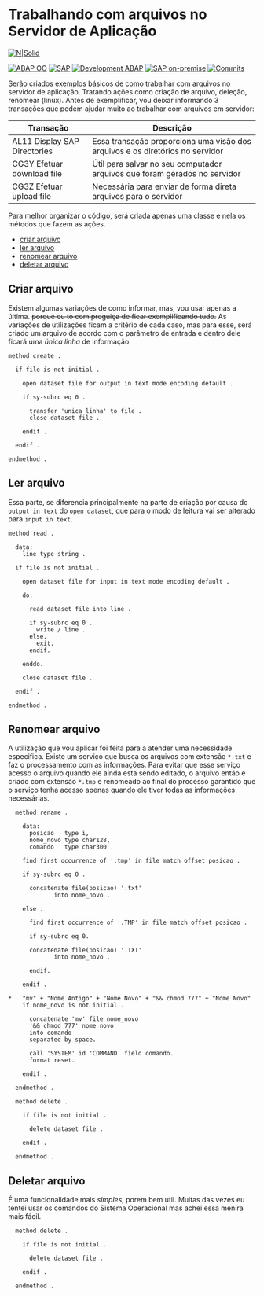 # Trabalhando com arquivos no Servidor de Aplicação #

[![N|Solid](https://wiki.scn.sap.com/wiki/download/attachments/1710/ABAP%20Development.png?version=1&modificationDate=1446673897000&api=v2)](https://www.sap.com/brazil/developer.html)

[![ABAP OO](https://img.shields.io/badge/ABAP-OO-green?style=flat)](https://www.sap.com/index.html)
[![SAP](https://img.shields.io/badge/SAP-green?style=flat)](https://www.sap.com/index.html)
[![Development ABAP](https://img.shields.io/badge/Development-ABAP%20(com%20log%20SAP)-blue?style=flat)](https://www.sap.com/index.html)
[![SAP on-premise](https://img.shields.io/badge/SAP-on--premise-blue?style=flat)](https://www.sap.com/index.html)
[![Commits](https://img.shields.io/github/commit-activity/t/edmilson-nascimento/file-application-server?style=flat)](https://github.com/edmilson-nascimento/file-application-server)

Serão criados exemplos básicos de como trabalhar com arquivos no servidor de aplicação. Tratando ações como criação de arquivo, deleção, renomear (linux). Antes de exemplificar, vou deixar informando 3 transações que podem ajudar muito ao trabalhar com arquivos em servidor:

| Transação | Descrição |
| ------ | ------ |
| AL11 Display SAP Directories| Essa transação proporciona uma visão dos arquivos e os diretórios no servidor |
| CG3Y Efetuar download file | Útil para salvar no seu computador arquivos que foram gerados no servidor |
| CG3Z Efetuar upload file | Necessária para enviar de forma direta arquivos para o servidor |

Para melhor organizar o código, será criada apenas uma classe e nela os métodos que fazem as ações.
* [criar arquivo](#criar-arquivo)
* [ler arquivo](#ler-arquivo)
* [renomear arquivo](#renomear-arquivo)
* [deletar arquivo](#deletar-arquivo)

## Criar arquivo ##
Existem algumas variações de como informar, mas, vou usar apenas a última. ~~porque eu to com preguiça de ficar exemplificando tudo.~~ As variações de utilizações ficam a critério de cada caso, mas para esse, será criado um arquivo de acordo com o parâmetro de entrada e dentro dele ficará uma _única linha_ de informação.
```abap
method create .

  if file is not initial .

    open dataset file for output in text mode encoding default .

    if sy-subrc eq 0 .

      transfer 'unica linha' to file .
      close dataset file .

    endif .

  endif .

endmethod .
```

## Ler arquivo ##
Essa parte, se diferencia principalmente na parte de criação por causa do `output in text` do `open dataset`, que para o modo de leitura vai ser alterado para `input in text`.
```abap
method read .

  data:
    line type string .

  if file is not initial .

    open dataset file for input in text mode encoding default .

    do.

      read dataset file into line .

      if sy-subrc eq 0 .
        write / line .
      else.
        exit.
      endif.

    enddo.

    close dataset file .

  endif .

endmethod .
```

## Renomear arquivo ##
A utilização que vou aplicar foi feita para a atender uma necessidade especifica. Existe um serviço que busca os arquivos com extensão `*.txt` e faz o processamento com as informações. Para evitar que esse serviço acesso o arquivo quando ele ainda esta sendo editado, o arquivo então é criado com extensão `*.tmp` e renomeado ao final do processo garantido que o serviço tenha acesso apenas quando ele tiver todas as informações necessárias.
```abap
  method rename .

    data:
      posicao   type i,
      nome_novo type char128,
      comando   type char300 .

    find first occurrence of '.tmp' in file match offset posicao .

    if sy-subrc eq 0 .

      concatenate file(posicao) '.txt'
             into nome_novo .

    else .

      find first occurrence of '.TMP' in file match offset posicao .

      if sy-subrc eq 0.

      concatenate file(posicao) '.TXT'
             into nome_novo .

      endif.

    endif .

*   "mv" + "Nome Antigo" + "Nome Novo" + "&& chmod 777" + "Nome Novo"
    if nome_novo is not initial .

      concatenate 'mv' file nome_novo
      '&& chmod 777' nome_novo
      into comando
      separated by space.

      call 'SYSTEM' id 'COMMAND' field comando.
      format reset.

    endif .

  endmethod .

  method delete .

    if file is not initial .

      delete dataset file .

    endif .

  endmethod .
```
## Deletar arquivo ##
É uma funcionalidade mais _simples_, porem bem util. Muitas das vezes eu tentei usar os comandos do Sistema Operacional mas achei essa menira mais fácil.
```abap
  method delete .

    if file is not initial .

      delete dataset file .

    endif .

  endmethod .
```
